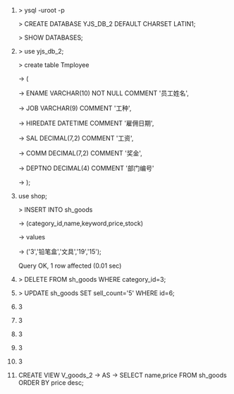 1. \> ysql -uroot -p

   \> CREATE DATABASE YJS_DB_2 DEFAULT CHARSET LATIN1;

   \> SHOW DATABASES;

2. \> use yjs_db_2;

   \> create table Tmployee

     -> (

     -> ENAME VARCHAR(10) NOT NULL COMMENT '员工姓名',

     -> JOB VARCHAR(9) COMMENT '工种',

     -> HIREDATE DATETIME COMMENT '雇佣日期',

     -> SAL DECIMAL(7,2) COMMENT '工资',

     -> COMM DECIMAL(7,2) COMMENT '奖金',

     -> DEPTNO DECIMAL(4) COMMENT '部门编号'

     -> );

3. use shop;

   \> INSERT INTO sh_goods

     -> (category_id,name,keyword,price,stock)

     -> values

     -> ('3','铅笔盒','文具','19','15');

   Query OK, 1 row affected (0.01 sec)

4. \> DELETE FROM sh_goods WHERE category_id=3;

5. \> UPDATE sh_goods SET sell_count='5' WHERE id=6;

6. 3

7. 3

8. 3

9. 3

10. 3

11.  CREATE VIEW V_goods_2
        -> AS
        -> SELECT name,price FROM sh_goods ORDER BY price desc;

